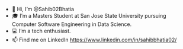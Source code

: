 - 👋 Hi, I’m @Sahib02Bhatia
- 🎓 I’m a Masters Student at San Jose State University pursuing Computer Software Engineering in Data Science.
- 💻 I’m a tech enthusiast.
- 📫 Find me on LinkedIn https://www.linkedin.com/in/sahibbhatia02/

<!---
Sahib02Bhatia/Sahib02Bhatia is a ✨ special ✨ repository because its `README.md` (this file) appears on your GitHub profile.
You can click the Preview link to take a look at your changes.
--->
